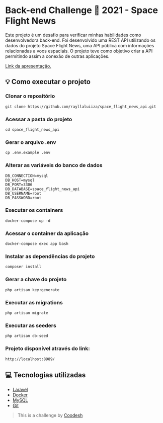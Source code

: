 <h1>Back-end Challenge 🏅 2021 - Space Flight News</h1>

<p>Este projeto é um desafio para verificar minhas habilidades como desenvolvedora back-end. Foi desenvolvido uma REST API utilizando os dados do projeto Space Flight News, uma API pública com informações relacionadas a voos espaciais. O projeto teve como objetivo criar a API permitindo assim a conexão de outras aplicações.</p>

<a href="https://www.loom.com/embed/cf849fe7501b418a8dd1ec22155e693a">Link da apresentação.</a>

<h2>💡 Como executar o projeto</h2>

<h3>Clonar o repositório</h3>

```
git clone https://github.com/rayllaluiiza/space_flight_news_api.git
```

<h3>Acessar a pasta do projeto</h3>

```
cd space_flight_news_api
```

<h3>Gerar o arquivo .env</h3>

```
cp .env.example .env
```

<h3>Alterar as variáveis do banco de dados</h3>

```
DB_CONNECTION=mysql
DB_HOST=mysql
DB_PORT=3306
DB_DATABASE=space_flight_news_api
DB_USERNAME=root
DB_PASSWORD=root
```

<h3>Executar os containers</h3>

```
docker-compose up -d
```

<h3>Acessar o container da aplicação</h3>

```
docker-compose exec app bash
```

<h3>Instalar as dependências do projeto</h3>

```
composer install
```

<h3>Gerar a chave do projeto</h3>

```
php artisan key:generate
```

<h3>Executar as migrations</h3>

```
php artisan migrate
```

<h3>Executar as seeders</h3>

```
php artisan db:seed
```

<h3>Projeto disponível através do link:</h3>

```
http://localhost:8989/
```

<h2>💻 Tecnologias utilizadas</h2>
<ul>
    <li><a href="https://laravel.com/">Laravel</a></li>
    <li><a href="https://www.docker.com/">Docker</a></li>
    <li><a href="https://www.mysql.com/">MySQL</a></li>
    <li><a href="https://git-scm.com/">Git</a></li>
</ul>

>  This is a challenge by [Coodesh](https://coodesh.com/)
